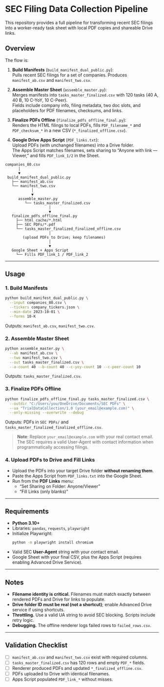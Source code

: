 # SEC Filing Data Collection Pipeline

This repository provides a full pipeline for transforming recent SEC filings into a worker-ready task sheet with local PDF copies and shareable Drive links.

## Overview

The flow is:

1. **Build Manifests** (`build_manifest_dual_public.py`):  
   Pulls recent SEC filings for a set of companies. Produces `manifest_ab.csv` and `manifest_two.csv`.

2. **Assemble Master Sheet** (`assemble_master.py`):  
   Merges manifests into `tasks_master_finalized.csv` with 120 tasks (40 A, 40 B, 10 C-YoY, 10 C-Peer).  
   Fields include company info, filing metadata, two doc slots, and placeholders for PDF filenames, checksums, and links.

3. **Finalize PDFs Offline** (`finalize_pdfs_offline_final.py`):  
   Renders the HTML filings to local PDFs, fills `PDF_filename_*` and `PDF_checksum_*` in a new CSV (`*_finalized_offline.csv`).

4. **Google Drive Apps Script** (`PDF_links.txt`):  
   Upload PDFs (with unchanged filenames) into a Drive folder.  
   The Apps Script matches filenames, sets sharing to “Anyone with link — Viewer,” and fills `PDF_link_1/2` in the Sheet.

```
companies_80.csv
      │
      ▼
 build_manifest_dual_public.py
   ├── manifest_ab.csv
   └── manifest_two.csv
            │
            ▼
      assemble_master.py
         └── tasks_master_finalized.csv
                    │
                    ▼
   finalize_pdfs_offline_final.py
     ├── html_cache/*.html
     ├── SEC PDFs/*.pdf
     └── tasks_master_finalized_finalized_offline.csv
                    │
        (upload PDFs to Drive; keep filenames)
                    │
                    ▼
   Google Sheet + Apps Script
     └── Fills PDF_link_1 / PDF_link_2
```

---

## Usage

### 1. Build Manifests

```bash
python build_manifest_dual_public.py \
  --input companies_80.csv \
  --tickers company_tickers.json \
  --min-date 2023-10-01 \
  --forms 10-K
```

Outputs: `manifest_ab.csv`, `manifest_two.csv`.

### 2. Assemble Master Sheet

```bash
python assemble_master.py \
  --ab manifest_ab.csv \
  --two manifest_two.csv \
  --out tasks_master_finalized.csv \
  --a-count 40 --b-count 40 --c-yoy-count 10 --c-peer-count 10
```

Outputs: `tasks_master_finalized.csv`.

### 3. Finalize PDFs Offline

```bash
python finalize_pdfs_offline_final.py tasks_master_finalized.csv \
  --outdir "C:/Users/you/OneDrive/Documents/SEC PDFs" \
  --ua "TrialDataCollection/1.0 (your_email@example.com)" \
  --only-missing --overwrite --debug
```

Outputs: PDFs in `SEC PDFs/` and `tasks_master_finalized_finalized_offline.csv`.

> **Note**: Replace `your_email@example.com` with your real contact email.  
> The SEC requires a valid User-Agent with contact information when programmatically accessing filings.

### 4. Upload PDFs to Drive and Fill Links

- Upload the PDFs into your target Drive folder **without renaming them**.
- Paste the Apps Script from `PDF_links.txt` into the Google Sheet.
- Run from the **PDF Links** menu:
  - “Set Sharing on Folder: Anyone/Viewer”
  - “Fill Links (only blanks)”

---

## Requirements

- **Python 3.10+**
- Libraries: `pandas`, `requests`, `playwright`
- Initialize Playwright:  
  ```bash
  python -m playwright install chromium
  ```
- Valid SEC **User-Agent** string with your contact email.
- Google Sheet with your final CSV, plus the Apps Script (requires enabling Advanced Drive Service).

---

## Notes

- **Filename identity is critical.** Filenames must match exactly between rendered PDFs and Drive for links to populate.
- **Drive folder ID must be real (not a shortcut)**; enable Advanced Drive service if using shortcuts.
- **Throttling.** Use a valid UA string to avoid SEC blocking. Scripts include retry logic.
- **Debugging.** The offline renderer logs failed rows to `failed_rows.csv`.

---

## Validation Checklist

- [ ] `manifest_ab.csv` and `manifest_two.csv` exist with required columns.
- [ ] `tasks_master_finalized.csv` has 120 rows and empty `PDF_*` fields.
- [ ] Renderer produced PDFs and updated `*_finalized_offline.csv`.
- [ ] PDFs uploaded to Drive with identical filenames.
- [ ] Apps Script populated `PDF_link_*` without misses.
